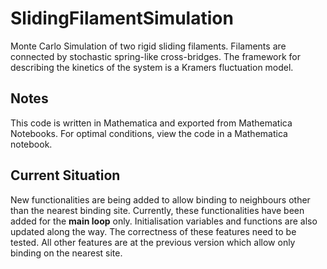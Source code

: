 # SlidingFilamentSimulation
Monte Carlo Simulation of two rigid sliding filaments.
Filaments are connected by stochastic spring-like cross-bridges.
The framework for describing the kinetics of the system is a Kramers fluctuation model.

Notes
--------
This code is written in Mathematica and exported from Mathematica Notebooks. For optimal conditions, view the code in a Mathematica notebook.

Current Situation
-----------
New functionalities are being added to allow binding to neighbours other than the nearest binding site.
Currently, these functionalities have been added for the **main loop** only. Initialisation variables and functions are also updated along the way.
The correctness of these features need to be tested.
All other features are at the previous version which allow only binding on the nearest site.

